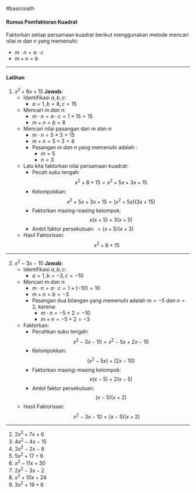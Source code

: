 #basicmath 

#### Rumus Pemfaktoran Kuadrat

Faktorkan setiap persamaan kuadrat berikut menggunakan metode mencari nilai $m$ dan $n$ yang memenuhi:
- $m \cdot n = a \cdot c$
- $m + n = b$

___

#### Latihan

1. $x^2 + 8x + 15$
   **Jawab:**
   - Identifikasi $a,b,c$:
	   - $a = 1, b = 8, c = 15$
   - Mencari $m \ dan \ n$:
     - $m \cdot n = a \cdot c = 1 \times 15 = 15$
     - $m + n = b = 8$
   - Mencari nilai pasangan dari $m \ dan \ n$:
     - $m \cdot n = 5 \times 3 = 15$
     - $m + n = 5 + 3 = 8$
     - Pasangan $m \ dan \ n$ yang memenuhi adalah :
       - $m = 5$
       - $n = 3$
   - Lalu kita faktorkan nilai persamaan kuadrat:
     - Pecah suku tengah: $$x^2+8+15 = x^2 + 5x + 3x + 15$$
     - Kelompokkan: $$x^2+5x+3x+15= (x^2+5x)(3x+15)$$
     - Faktorkan masing-masing kelompok: $$x(x + 5)+3(x + 5)$$
     - Ambil faktor persekutuan: $=(x+5)(x+3)$
   - Hasil Faktorisasi: $$x^2+8+15$$
___
     
2. $x^2 - 3x - 10$
   **Jawab:**
   - Identifikasi $a,b,c$:
     - $a = 1, b=-3, c=-10$
   - Mencari $m \ dan \ n$:
     - $m \cdot n = a \cdot c = 1 \times (-10) = 10$
     - $m + n = b = -3$
     - Pasangan dua bilangan yang memenuhi adalah $m=-5 \ dan \ n = 2$, karena:
       - $m \cdot n = -5 \times 2 = -10$
       - $m + n = -5 + 2 = -3$
   - Faktorkan:
     - Pecahkan suku tengah: $$x^2-3x-10=x^2-5x+2x-10$$
     - Kelompokkan: $$(x^2-5x)+(2x-10)$$
     - Faktorkan masing-masing kelompok: $$x(x - 5) + 2(x - 5)$$
     - Ambil faktor persekutuan: $$(x-5)(x+2)$$
   - Hasil Faktorisasi: $$x^2-3x-10 = (x-5)(x+2)$$
___
2. $2x^2+7x+6$
3. $4x^2-4x-15$
4. $3x^2-2x-8$
5. $5x^2+17+6$
6. $x^2-11x+30$
7. $2x^2-3x-2$
8. $x^2+10x+24$
9. $3x^2+19+6$

